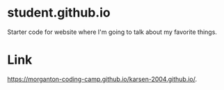 # student.github.io
Starter code for website where I'm going to talk about my favorite things.

# Link
 https://morganton-coding-camp.github.io/karsen-2004.github.io/.
